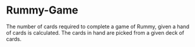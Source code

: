 # Rummy-Game
The number of cards required to complete a game of Rummy, given a hand of cards is calculated.
The cards in hand are picked from a given deck of cards.
